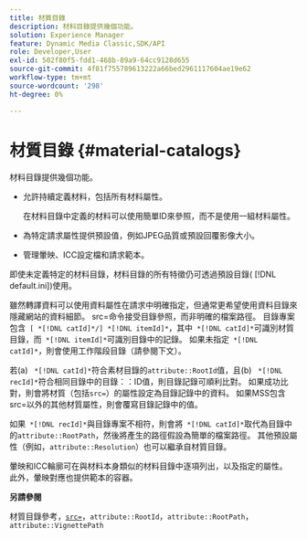```yaml
---
title: 材質目錄
description: 材料目錄提供幾個功能。
solution: Experience Manager
feature: Dynamic Media Classic,SDK/API
role: Developer,User
exl-id: 502f80f5-fdd1-468b-89a9-64cc9128d655
source-git-commit: 4f81f755789613222a66bed2961117604ae19e62
workflow-type: tm+mt
source-wordcount: '298'
ht-degree: 0%

---
```


# 材質目錄 {#material-catalogs}

材料目錄提供幾個功能。

* 允許持續定義材料，包括所有材料屬性。

  在材料目錄中定義的材料可以使用簡單ID來參照，而不是使用一組材料屬性。
* 為特定請求屬性提供預設值，例如JPEG品質或預設回覆影像大小。
* 管理暈映、ICC設定檔和請求範本。

即使未定義特定的材料目錄，材料目錄的所有特徵仍可透過預設目錄( [!DNL default.ini])使用。

雖然轉譯資料可以使用資料屬性在請求中明確指定，但通常更希望使用資料目錄來隱藏網站的資料細節。 src=命令接受目錄參照，而非明確的檔案路徑。 目錄專案包含` [ *[!DNL catId]*/] *[!DNL itemId]*`，其中` *[!DNL catId]*`可識別材質目錄，而` *[!DNL itemId]*`可識別目錄中的記錄。 如果未指定` *[!DNL catId]*`，則會使用工作階段目錄（請參閱下文）。

若(a) ` *[!DNL catId]*`符合素材目錄的`attribute::RootId`值，且(b) ` *[!DNL recId]*`符合相同目錄中的目錄：：ID值，則目錄記錄可順利比對。 如果成功比對，則會將材質（包括`src=`）的屬性設定為目錄記錄中的資料。 如果MSS包含src=以外的其他材質屬性，則會覆寫目錄記錄中的值。

如果` *[!DNL recId]*`與目錄專案不相符，則會將` *[!DNL catId]*`取代為目錄中的`attribute::RootPath`，然後將產生的路徑假設為簡單的檔案路徑。 其他預設屬性（例如，`attribute::Resolution`）也可以繼承自材質目錄。

暈映和ICC輪廓可在與材料本身類似的材料目錄中逐項列出，以及指定的屬性。 此外，暈映對應也提供範本的容器。

**另請參閱**

材質目錄參考，[`src=`](../../../../../../ir-api/http-protocol/image-rendering-api-ref/c-ir-http-protocol-ref/c-ir-http-protocol-command-reference/r-ir-src.md#reference-62c98abad22149d68d405ed6aaff8272)，`attribute::RootId`，`attribute::RootPath`，`attribute::VignettePath`
